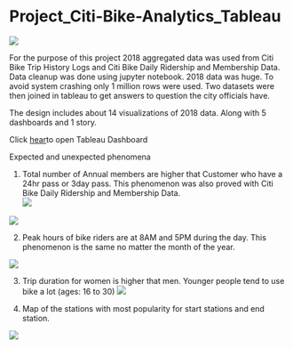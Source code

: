 # Project_Citi-Bike-Analytics_Tableau
![](citi-bike-station-bikes.jpg)

For the purpose of this project 2018 aggregated data was used from Citi Bike Trip History Logs and Citi Bike Daily Ridership and Membership Data. Data cleanup was done using jupyter notebook. 2018 data was huge. To avoid system crashing only 1 million rows were used. Two datasets were then joined in tableau to get answers to question the city officials have. 
 
The design includes about 14 visualizations of 2018 data. Along with 5 dashboards and 1 story.

Click [hear](https://public.tableau.com/profile/niha4956#!/vizhome/CitiBikeAnalytics_15955510007700/FinalStory?publish=yes)to open Tableau Dashboard

Expected and unexpected phenomena
1.	Total number of Annual members are higher that Customer who have a 24hr pass or 3day pass. This phenomenon was also proved with Citi Bike Daily Ridership and Membership Data.  
 ![](PassesPerchasedperQ.png)
 
 ![](CustvsSub.png)

2.	Peak hours of bike riders are at 8AM and 5PM during the day. This phenomenon is the same no matter the month of the year. 

![](Peakhrsummer.png)
 

3.	Trip duration for women is higher that men. Younger people tend to use bike a lot (ages: 16 to 30)
![](Tripdurationpergender.png)


 4. Map of the stations with most popularity for start stations and end station. 
 
 ![](StationMap.png)
